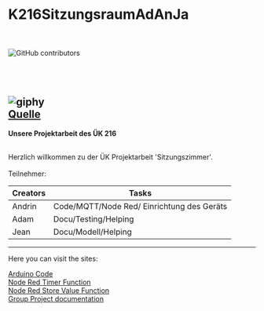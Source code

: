 # K216SitzungsraumAdAnJa <br> <br>
![GitHub contributors](https://img.shields.io/github/contributors/AndrinRueeggNoser/BLJ2023_uek216_team2_sitzungszimmer)

 <br> <br>
![giphy](https://github.com/AndrinRueeggNoser/BLJ2023_uek216_team2_sitzungszimmer/assets/145564904/4741bc86-7677-4ef5-89a8-3301eb8815a5) <br>
[Quelle](https://giphy.com/gifs/animation-cool-hello-xUPGGDNsLvqsBOhuU0)
---

**Unsere Projektarbeit des ÜK 216** 

<br> 
Herzlich willkommen zu der ÜK Projektarbeit 'Sitzungszimmer'. <br>
<br>
Teilnehmer:
<br>

| Creators | Tasks              |
| -------- | -------------------|
| Andrin   | Code/MQTT/Node Red/ Einrichtung des Geräts|
| Adam     | Docu/Testing/Helping       |
| Jean     | Docu/Modell/Helping|

___


Here you can visit the sites:

[Arduino Code](https://github.com/AndrinRueeggNoser/BLJ2023_uek216_team2_sitzungszimmer/blob/main/Code.md) <br>
[Node Red Timer Function](https://github.com/AndrinRueeggNoser/BLJ2023_uek216_team2_sitzungszimmer/blob/main/Node-RED%20funktion%20%22Timer%20Logic%22%20Code) <br>
[Node Red Store Value Function](https://github.com/AndrinRueeggNoser/BLJ2023_uek216_team2_sitzungszimmer/blob/main/Node-RED%20funktion%20Store%20value%20Code) <br>
[Group Project documentation](https://github.com/AndrinRueeggNoser/BLJ2023_uek216_team2_sitzungszimmer/blob/main/%C3%BCk216_SitzungszimmerGruppenprojektAdAnJa.pdf) <br>

